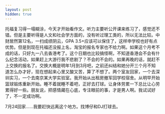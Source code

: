 ```yaml
---
layout: post
hidden: true
---
```

托福复习得一塌糊涂，今天才开始看作文。听力主要听公开课来练习了，感觉还不错。但是主要听得是人文和社会学方面的，没有听过理工类的，所以无法比较。中财居然第12名，一扫成绩阴云，GPA 3.5+应该可以保住了，这样申学校也好有点优势。但是到现在托福还没报上名，淘宝的报名专家也不给力啊。如果这个月考不成的话，只好九一八去香港考了。这个日期也比较搞怪啊，不知道香港会不会有什么纪念活动，如果赶上大游行我不悲剧了？不会的不会的。如果再晚的话，就赶不上交换的报名了。交换大概是明年1月到3月吧，之前还纠结和她分开三个月不知道怎么办才好，现在想起来心里又酸又苦，算了不想了。两个室友回家，一个去深圳实习，一个去南京某大学实验室。我开始从出租房撤军回学校宿舍。从明早开始篮球锻炼重新开始。睡不着就睡不着吧，正好去打球。让身体劳累一下总比让心劳累得好一些。朋友说，把感情藏在心底，专注眼前的事，才是男人啊。我试试好了，不一定成功啊。

7月24回家……我要赶快远离这个地方。找博仔和DJ打球去。